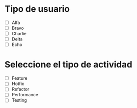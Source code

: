 # Tipo de usuario

- [ ] Alfa
- [ ] Bravo
- [ ] Charlie
- [ ] Delta
- [ ] Echo

# Seleccione el tipo de actividad

- [ ] Feature
- [ ] Hotfix
- [ ] Refactor
- [ ] Performance
- [ ] Testing
